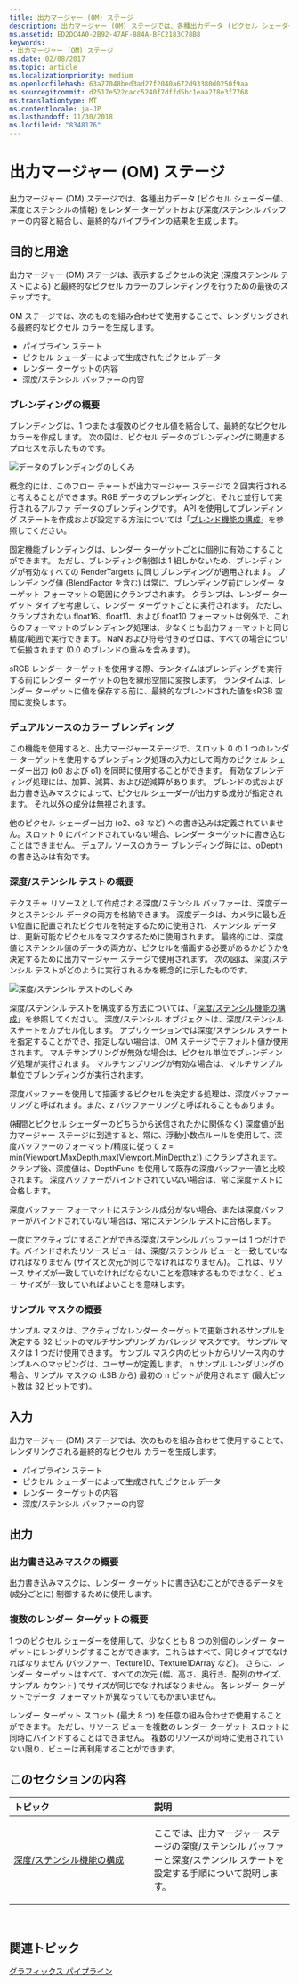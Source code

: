 ```yaml
---
title: 出力マージャー (OM) ステージ
description: 出力マージャー (OM) ステージでは、各種出力データ (ピクセル シェーダー値、深度とステンシルの情報) をレンダー ターゲットおよび深度/ステンシル バッファーの内容と結合し、最終的なパイプラインの結果を生成します。
ms.assetid: ED2DC4A0-2B92-47AF-884A-BFC2183C78B8
keywords:
- 出力マージャー (OM) ステージ
ms.date: 02/08/2017
ms.topic: article
ms.localizationpriority: medium
ms.openlocfilehash: 63a77048bed3ad27f2040a672d93380d0250f9aa
ms.sourcegitcommit: d2517e522cacc5240f7dffd5bc1eaa278e3f7768
ms.translationtype: MT
ms.contentlocale: ja-JP
ms.lasthandoff: 11/30/2018
ms.locfileid: "8348176"
---
```

# <a name="output-merger-om-stage"></a>出力マージャー (OM) ステージ


出力マージャー (OM) ステージでは、各種出力データ (ピクセル シェーダー値、深度とステンシルの情報) をレンダー ターゲットおよび深度/ステンシル バッファーの内容と結合し、最終的なパイプラインの結果を生成します。

## <a name="span-idpurpose-and-usesspanspan-idpurpose-and-usesspanspan-idpurpose-and-usesspanpurpose-and-uses"></a><span id="Purpose-and-uses"></span><span id="purpose-and-uses"></span><span id="PURPOSE-AND-USES"></span>目的と用途


出力マージャー (OM) ステージは、表示するピクセルの決定 (深度ステンシル テストによる) と最終的なピクセル カラーのブレンディングを行うための最後のステップです。

OM ステージでは、次のものを組み合わせて使用することで、レンダリングされる最終的なピクセル カラーを生成します。

-   パイプライン ステート
-   ピクセル シェーダーによって生成されたピクセル データ
-   レンダー ターゲットの内容
-   深度/ステンシル バッファーの内容

### <a name="span-idblending-overviewspanspan-idblending-overviewspanspan-idblending-overviewspanblending-overview"></a><span id="Blending-overview"></span><span id="blending-overview"></span><span id="BLENDING-OVERVIEW"></span>ブレンディングの概要

ブレンディングは、1 つまたは複数のピクセル値を結合して、最終的なピクセル カラーを作成します。 次の図は、ピクセル データのブレンディングに関連するプロセスを示したものです。

![データのブレンディングのしくみ](images/d3d10-blend-state.png)

概念的には、このフロー チャートが出力マージャー ステージで 2 回実行されると考えることができます。RGB データのブレンディングと、それと並行して実行されるアルファ データのブレンディングです。 API を使用してブレンディング ステートを作成および設定する方法については「[ブレンド機能の構成](https://msdn.microsoft.com/library/windows/desktop/bb205072)」を参照してください。

固定機能ブレンディングは、レンダー ターゲットごとに個別に有効にすることができます。 ただし、ブレンディング制御は 1 組しかないため、ブレンディングが有効なすべての RenderTargets に同じブレンディングが適用されます。 ブレンディング値 (BlendFactor を含む) は常に、ブレンディング前にレンダー ターゲット フォーマットの範囲にクランプされます。 クランプは、レンダー ターゲット タイプを考慮して、レンダー ターゲットごとに実行されます。 ただし、クランプされない float16、float11、および float10 フォーマットは例外で、これらのフォーマットのブレンディング処理は、少なくとも出力フォーマットと同じ精度/範囲で実行できます。 NaN および符号付きのゼロは、すべての場合について伝搬されます (0.0 のブレンドの重みを含みます)。

sRGB レンダー ターゲットを使用する際、ランタイムはブレンディングを実行する前にレンダー ターゲットの色を線形空間に変換します。 ランタイムは、レンダー ターゲットに値を保存する前に、最終的なブレンドされた値をsRGB 空間に変換します。

### <a name="span-iddual-source-color-blendingspanspan-iddual-source-color-blendingspanspan-iddual-source-color-blendingspandual-source-color-blending"></a><span id="Dual-source-color-blending"></span><span id="dual-source-color-blending"></span><span id="DUAL-SOURCE-COLOR-BLENDING"></span>デュアルソースのカラー ブレンディング

この機能を使用すると、出力マージャーステージで、スロット 0 の 1 つのレンダー ターゲットを使用するブレンディング処理の入力として両方のピクセル シェーダー出力 (o0 および o1) を同時に使用することができます。 有効なブレンディング処理には、加算、減算、および逆減算があります。 ブレンドの式および出力書き込みマスクによって、ピクセル シェーダーが出力する成分が指定されます。 それ以外の成分は無視されます。

他のピクセル シェーダー出力 (o2、o3 など) への書き込みは定義されていません。スロット 0 にバインドされていない場合、レンダー ターゲットに書き込むことはできません。 デュアル ソースのカラー ブレンディング時には、oDepth の書き込みは有効です。

### <a name="span-iddepth-stencil-testspanspan-iddepth-stencil-testspanspan-iddepth-stencil-testspandepth-stencil-testing-overview"></a><span id="Depth-Stencil-Test"></span><span id="depth-stencil-test"></span><span id="DEPTH-STENCIL-TEST"></span>深度/ステンシル テストの概要

テクスチャ リソースとして作成される深度/ステンシル バッファーは、深度データとステンシル データの両方を格納できます。 深度データは、カメラに最も近い位置に配置されたピクセルを特定するために使用され、ステンシル データは、更新可能なピクセルをマスクするために使用されます。 最終的には、深度値とステンシル値のデータの両方が、ピクセルを描画する必要があるかどうかを決定するために出力マージャー ステージで使用されます。 次の図は、深度/ステンシル テストがどのように実行されるかを概念的に示したものです。

![深度/ステンシル テストのしくみ](images/d3d10-depth-stencil-test.png)

深度/ステンシル テストを構成する方法については、「[深度/ステンシル機能の構成](configuring-depth-stencil-functionality.md)」を参照してください。 深度/ステンシル オブジェクトは、深度/ステンシル ステートをカプセル化します。 アプリケーションでは深度/ステンシル ステートを指定することができ、指定しない場合は、OM ステージでデフォルト値が使用されます。 マルチサンプリングが無効な場合は、ピクセル単位でブレンディング処理が実行されます。 マルチサンプリングが有効な場合は、マルチサンプル単位でブレンディングが実行されます。

深度バッファーを使用して描画するピクセルを決定する処理は、深度バッファーリングと呼ばれます。また、z バッファーリングと呼ばれることもあります。

(補間とピクセル シェーダーのどちらから送信されたかに関係なく) 深度値が出力マージャー ステージに到達すると、常に、浮動小数点ルールを使用して、深度バッファーのフォーマット/精度に従って z = min(Viewport.MaxDepth,max(Viewport.MinDepth,z)) にクランプされます。 クランプ後、深度値は、DepthFunc を使用して既存の深度バッファー値と比較されます。 深度バッファーがバインドされていない場合は、常に深度テストに合格します。

深度バッファー フォーマットにステンシル成分がない場合、または深度バッファーがバインドされていない場合は、常にステンシル テストに合格します。

一度にアクティブにすることができる深度/ステンシル バッファーは 1 つだけです。バインドされたリソース ビューは、深度/ステンシル ビューと一致していなければなりません (サイズと次元が同じでなければなりません)。 これは、リソース サイズが一致していなければならないことを意味するものではなく、ビュー サイズが一致していればよいことを意味します。

### <a name="span-idsample-maskspanspan-idsample-maskspanspan-idsample-maskspansample-mask-overview"></a><span id="Sample-Mask"></span><span id="sample-mask"></span><span id="SAMPLE-MASK"></span>サンプル マスクの概要

サンプル マスクは、アクティブなレンダー ターゲットで更新されるサンプルを決定する 32 ビットのマルチサンプリング カバレッジ マスクです。 サンプル マスクは 1 つだけ使用できます。 サンプル マスク内のビットからリソース内のサンプルへのマッピングは、ユーザーが定義します。 n サンプル レンダリングの場合、サンプル マスクの (LSB から) 最初の n ビットが使用されます (最大ビット数は 32 ビットです)。

## <a name="span-idinputspanspan-idinputspanspan-idinputspaninput"></a><span id="Input"></span><span id="input"></span><span id="INPUT"></span>入力


出力マージャー (OM) ステージでは、次のものを組み合わせて使用することで、レンダリングされる最終的なピクセル カラーを生成します。

-   パイプライン ステート
-   ピクセル シェーダーによって生成されたピクセル データ
-   レンダー ターゲットの内容
-   深度/ステンシル バッファーの内容

## <a name="span-idoutputspanspan-idoutputspanspan-idoutputspanoutput"></a><span id="Output"></span><span id="output"></span><span id="OUTPUT"></span>出力


### <a name="span-idoutput-write-mask-overviewspanspan-idoutput-write-mask-overviewspanspan-idoutput-write-mask-overviewspanoutput-write-mask-overview"></a><span id="Output-write-mask-overview"></span><span id="output-write-mask-overview"></span><span id="OUTPUT-WRITE-MASK-OVERVIEW"></span>出力書き込みマスクの概要

出力書き込みマスクは、レンダー ターゲットに書き込むことができるデータを (成分ごとに) 制御するために使用します。

### <a name="span-idmultiple-render-targets-overviewspanspan-idmultiple-render-targets-overviewspanspan-idmultiple-render-targets-overviewspanmultiple-render-targets-overview"></a><span id="Multiple-render-targets-overview"></span><span id="multiple-render-targets-overview"></span><span id="MULTIPLE-RENDER-TARGETS-OVERVIEW"></span>複数のレンダー ターゲットの概要

1 つのピクセル シェーダーを使用して、少なくとも 8 つの別個のレンダー ターゲットにレンダリングすることができます。これらはすべて、同じタイプでなければなりません (バッファー、Texture1D、Texture1DArray など)。 さらに、レンダー ターゲットはすべて、すべての次元 (幅、高さ、奥行き、配列のサイズ、サンプル カウント) でサイズが同じでなければなりません。 各レンダー ターゲットでデータ フォーマットが異なっていてもかまいません。

レンダー ターゲット スロット (最大 8 つ) を任意の組み合わせで使用することができます。 ただし、リソース ビューを複数のレンダー ターゲット スロットに同時にバインドすることはできません。 複数のリソースが同時に使用されていない限り、ビューは再利用することができます。

## <a name="span-idin-this-sectionspanin-this-section"></a><span id="in-this-section"></span>このセクションの内容


<table>
<colgroup>
<col width="50%" />
<col width="50%" />
</colgroup>
<thead>
<tr class="header">
<th align="left">トピック</th>
<th align="left">説明</th>
</tr>
</thead>
<tbody>
<tr class="odd">
<td align="left"><p><a href="configuring-depth-stencil-functionality.md">深度/ステンシル機能の構成</a></p></td>
<td align="left"><p>ここでは、出力マージャー ステージの深度/ステンシル バッファーと深度/ステンシル ステートを設定する手順について説明します。</p></td>
</tr>
</tbody>
</table>

 

## <a name="span-idrelated-topicsspanrelated-topics"></a><span id="related-topics"></span>関連トピック


[グラフィックス パイプライン](graphics-pipeline.md)

 

 




